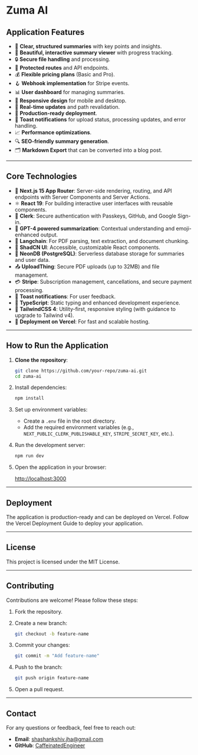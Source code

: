 # Zuma AI

## Application Features

- 📝 **Clear, structured summaries** with key points and insights.
- 🎨 **Beautiful, interactive summary viewer** with progress tracking.
- 🔒 **Secure file handling** and processing.
- 🔐 **Protected routes** and API endpoints.
- 💰 **Flexible pricing plans** (Basic and Pro).
- 🪝 **Webhook implementation** for Stripe events.
- 📊 **User dashboard** for managing summaries.
- 📱 **Responsive design** for mobile and desktop.
- 🔄 **Real-time updates** and path revalidation.
- 🚀 **Production-ready deployment**.
- 🔔 **Toast notifications** for upload status, processing updates, and error handling.
- 📈 **Performance optimizations**.
- 🔍 **SEO-friendly summary generation**.
- 🗂️ **Markdown Export** that can be converted into a blog post.

---

## Core Technologies

- 🚀 **Next.js 15 App Router**: Server-side rendering, routing, and API endpoints with Server Components and Server Actions.
- ⚛️ **React 19**: For building interactive user interfaces with reusable components.
- 🔑 **Clerk**: Secure authentication with Passkeys, GitHub, and Google Sign-in.
- 🤖 **GPT-4 powered summarization**: Contextual understanding and emoji-enhanced output.
- 🧠 **Langchain**: For PDF parsing, text extraction, and document chunking.
- 🎨 **ShadCN UI**: Accessible, customizable React components.
- 💾 **NeonDB (PostgreSQL)**: Serverless database storage for summaries and user data.
- 📤 **UploadThing**: Secure PDF uploads (up to 32MB) and file management.
- 💳 **Stripe**: Subscription management, cancellations, and secure payment processing.
- 🔔 **Toast notifications**: For user feedback.
- 📜 **TypeScript**: Static typing and enhanced development experience.
- 💅 **TailwindCSS 4**: Utility-first, responsive styling (with guidance to upgrade to Tailwind v4).
- 🚀 **Deployment on Vercel**: For fast and scalable hosting.

---

## How to Run the Application

1. **Clone the repository**:

   ```bash
   git clone https://github.com/your-repo/zuma-ai.git
   cd zuma-ai
   ```

2. Install dependencies:

   ```bash
   npm install
   ```

3. Set up environment variables:

   - Create a `.env` file in the root directory.
   - Add the required environment variables (e.g., `NEXT_PUBLIC_CLERK_PUBLISHABLE_KEY`, `STRIPE_SECRET_KEY`, etc.).

4. Run the development server:

   ```bash
   npm run dev
   ```

5. Open the application in your browser:

   [http://localhost:3000](http://localhost:3000)

---

## Deployment

The application is production-ready and can be deployed on Vercel. Follow the Vercel Deployment Guide to deploy your application.

---

## License

This project is licensed under the MIT License.

---

## Contributing

Contributions are welcome! Please follow these steps:

1. Fork the repository.
2. Create a new branch:

   ```bash
   git checkout -b feature-name
   ```

3. Commit your changes:

   ```bash
   git commit -m "Add feature-name"
   ```

4. Push to the branch:

   ```bash
   git push origin feature-name
   ```

5. Open a pull request.

---

## Contact

For any questions or feedback, feel free to reach out:

- **Email**: shashankshiv.jha@gmail.com
- **GitHub**: [CaffeinatedEngineer](https://github.com/CaffeinatedEngineer)

